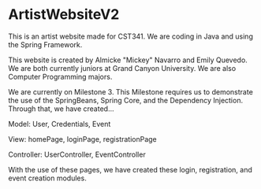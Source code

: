 # ArtistWebsiteV2
This is an artist website made for CST341. We are coding in Java and using the Spring Framework.

This website is created by Almicke "Mickey" Navarro and Emily Quevedo. We are both currently juniors at Grand Canyon University. We are also Computer Programming majors.

We are currently on Milestone 3. This Milestone requires us to demonstrate the use of the SpringBeans, Spring Core, and the Dependency Injection. Through that, we have created...

  Model: User, Credentials, Event
  
  View: homePage, loginPage, registrationPage
  
  Controller: UserController, EventController
  
With the use of these pages, we have created these login, registration, and event creation modules.
